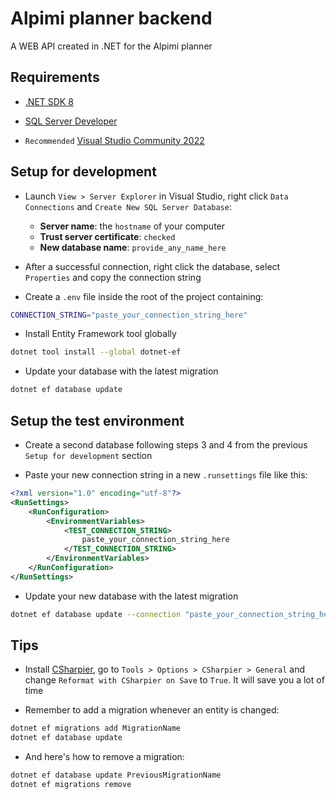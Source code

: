 # Alpimi planner backend

A WEB API created in .NET for the Alpimi planner

## Requirements

- [.NET SDK 8](https://dotnet.microsoft.com/en-us/download/dotnet/8.0)

- [SQL Server Developer](https://www.microsoft.com/pl-pl/sql-server/sql-server-downloads)

- `Recommended` [Visual Studio Community 2022](https://visualstudio.microsoft.com/pl/vs/community/)

## Setup for development

- Launch `View > Server Explorer` in Visual Studio, right click `Data Connections` and `Create New SQL Server Database`:

  - **Server name**: the `hostname` of your computer
  - **Trust server certificate**: `checked`
  - **New database name**: `provide_any_name_here`

- After a successful connection, right click the database, select `Properties` and copy the connection string

- Create a `.env` file inside the root of the project containing:

```sh
CONNECTION_STRING="paste_your_connection_string_here"
```

- Install Entity Framework tool globally

```sh
dotnet tool install --global dotnet-ef
```

- Update your database with the latest migration

```sh
dotnet ef database update
```

## Setup the test environment

- Create a second database following steps 3 and 4 from the previous `Setup for development` section

- Paste your new connection string in a new `.runsettings` file like this:

```xml
<?xml version="1.0" encoding="utf-8"?>
<RunSettings>
    <RunConfiguration>
        <EnvironmentVariables>
            <TEST_CONNECTION_STRING>
                paste_your_connection_string_here
            </TEST_CONNECTION_STRING>
        </EnvironmentVariables>
    </RunConfiguration>
</RunSettings>
```

- Update your new database with the latest migration

```sh
dotnet ef database update --connection "paste_your_connection_string_here"
```

## Tips

- Install [CSharpier](https://marketplace.visualstudio.com/items?itemName=csharpier.CSharpier), go to `Tools > Options > CSharpier > General` and change `Reformat with CSharpier on Save` to `True`. It will save you a lot of time

- Remember to add a migration whenever an entity is changed:

```sh
dotnet ef migrations add MigrationName
dotnet ef database update
```

- And here's how to remove a migration:

```sh
dotnet ef database update PreviousMigrationName
dotnet ef migrations remove
```
